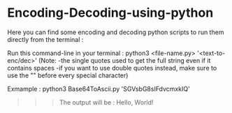 # Encoding-Decoding-using-python
Here you can find some encoding and decoding python scripts to run them directly from the terminal : 

Run this command-line in your terminal : python3 <file-name.py> '<text-to-enc/dec>'
(Note: -the single quotes used to get the full string even if it contains spaces
      -if you want to use double quotes instead, make sure to use the "\" before every special character)

Exmample : python3 Base64ToAscii.py 'SGVsbG8sIFdvcmxkIQ'
>>>The output will be : Hello, World!

